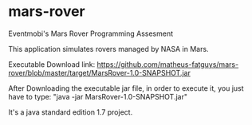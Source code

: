 # mars-rover
Eventmobi's Mars Rover Programming Assesment

This application simulates rovers managed by NASA in Mars.

Executable Download link: https://github.com/matheus-fatguys/mars-rover/blob/master/target/MarsRover-1.0-SNAPSHOT.jar

After Downloading the executable jar file, in order to execute it, you just have to type: "java -jar MarsRover-1.0-SNAPSHOT.jar"

It's a java standard edition 1.7 project.

